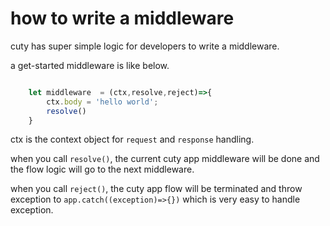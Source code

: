 # how to write a middleware

cuty has super simple logic for developers to write a middleware.

a get-started middleware is like below.

```js

    let middleware  = (ctx,resolve,reject)=>{
        ctx.body = 'hello world';
        resolve()
    }

```

ctx is the context object for `request` and `response` handling.

when you call `resolve()`, the current cuty app middleware will be done and
the flow logic will go to the next middleware.

when you call `reject()`, the cuty app flow will be terminated and throw exception to `app.catch((exception)=>{})` which is very easy to handle exception.

